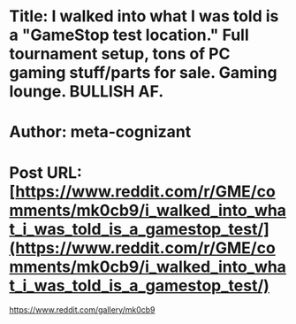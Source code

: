 # Title: I walked into what I was told is a "GameStop test location." Full tournament setup, tons of PC gaming stuff/parts for sale. Gaming lounge. BULLISH AF.
# Author: meta-cognizant
# Post URL: [https://www.reddit.com/r/GME/comments/mk0cb9/i_walked_into_what_i_was_told_is_a_gamestop_test/](https://www.reddit.com/r/GME/comments/mk0cb9/i_walked_into_what_i_was_told_is_a_gamestop_test/)


https://www.reddit.com/gallery/mk0cb9